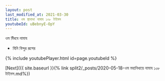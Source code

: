 ```yaml
---
layout: post
last_modified_at: 2021-03-30
title: ওম স্থানাভা নামায ১০৮ টাইমস
youtubeId: uBebnyE-OpY
---
```

 
 
 ওম বিঁধবে নামায  
 
 -  যিনি বিন্দুর রূপের 
 
  
 
  
 
 
 
 
 
 


{% include youtubePlayer.html id=page.youtubeId %}
 
[Next]({{ site.baseurl }}{% link  split2/_posts/2020-05-18-ওম মহানিধায়ে নামায ১০৮ টাইমস.md%})
 
